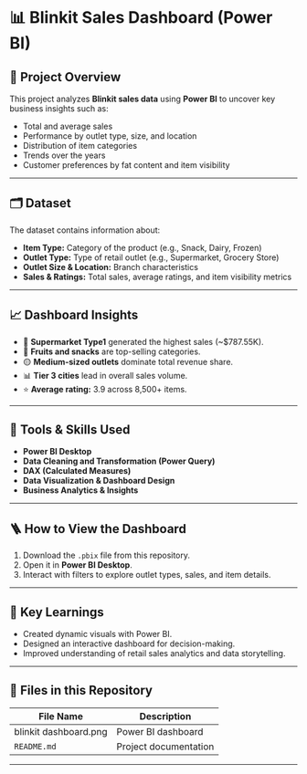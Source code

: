 # 📊 Blinkit Sales Dashboard (Power BI)

## 🧠 Project Overview
This project analyzes **Blinkit sales data** using **Power BI** to uncover key business insights such as:
- Total and average sales
- Performance by outlet type, size, and location
- Distribution of item categories
- Trends over the years
- Customer preferences by fat content and item visibility

---

## 🗂️ Dataset
The dataset contains information about:
- **Item Type:** Category of the product (e.g., Snack, Dairy, Frozen)
- **Outlet Type:** Type of retail outlet (e.g., Supermarket, Grocery Store)
- **Outlet Size & Location:** Branch characteristics
- **Sales & Ratings:** Total sales, average ratings, and item visibility metrics

---

## 📈 Dashboard Insights
- 🏪 **Supermarket Type1** generated the highest sales (~$787.55K).  
- 🍿 **Fruits and snacks** are top-selling categories.  
- 🟡 **Medium-sized outlets** dominate total revenue share.  
- 📊 **Tier 3 cities** lead in overall sales volume.  
- ⭐ **Average rating:** 3.9 across 8,500+ items.  

---

## 🧰 Tools & Skills Used
- **Power BI Desktop**
- **Data Cleaning and Transformation (Power Query)**
- **DAX (Calculated Measures)**
- **Data Visualization & Dashboard Design**
- **Business Analytics & Insights**

---

## 🪜 How to View the Dashboard
1. Download the `.pbix` file from this repository.
2. Open it in **Power BI Desktop**.
3. Interact with filters to explore outlet types, sales, and item details.

---

## 🚀 Key Learnings
- Created dynamic visuals with Power BI.
- Designed an interactive dashboard for decision-making.
- Improved understanding of retail sales analytics and data storytelling.

---

## 📁 Files in this Repository
| File Name | Description |
|------------|-------------|
| blinkit dashboard.png | Power BI dashboard  |
| `README.md` | Project documentation |

---


